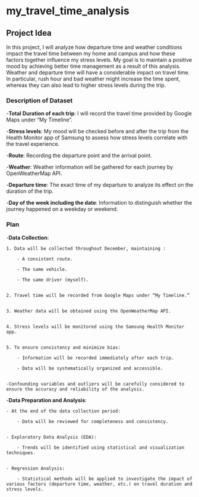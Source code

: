 # my_travel_time_analysis
## Project Idea
In this project, I will analyze how departure time and weather conditions impact the travel time between my home and campus and how these factors together influence my stress levels. My goal is to maintain a positive mood by achieving better time management as a result of this analysis. Weather and departure time will have a considerable impact on travel time. In particular, rush hour and bad weather might increase the time spent, whereas they can also lead to higher stress levels during the trip.


### Description of Dataset
-**Total Duration of each trip**: I will record the travel time provided by Google Maps under “My Timeline”.

-**Stress levels**: My mood will be checked before and after the trip from the Health Monitor app of Samsung to assess how stress levels correlate with the travel experience.

-**Route**: Recording the departure point and the arrival point.

-**Weather**: Weather information will be gathered for each journey by OpenWeatherMap API.

-**Departure time**: The exact time of my departure to analyze its effect on the duration of the trip.

-**Day of the week including the date**: Information to distinguish whether the journey happened on a weekday or weekend.


### Plan

-**Data Collection**:

	1. Data will be collected throughout December, maintaining :
 
		- A consistent route.
  
		- The same vehicle.
  
  		- The same driver (myself).

    
	2. Travel time will be recorded from Google Maps under “My Timeline.”
 
 
	3. Weather data will be obtained using the OpenWeatherMap API.
 
 
	4. Stress levels will be monitored using the Samsung Health Monitor app.
 
 
	5. To ensure consistency and minimize bias:
 
		- Information will be recorded immediately after each trip.
  
		- Data will be systematically organized and accessible.
  
  
	-Confounding variables and outliers will be carefully considered to ensure the accuracy and reliability of the analysis.

 
-**Data Preparation and Analysis**:

	- At the end of the data collection period:
 
		- Data will be reviewed for completeness and consistency.

  
	- Exploratory Data Analysis (EDA):
 
		- Trends will be identified using statistical and visualization techniques.

  
	- Regression Analysis:
 
		- Statistical methods will be applied to investigate the impact of various factors (departure time, weather, etc.) on travel duration and stress levels.




 

